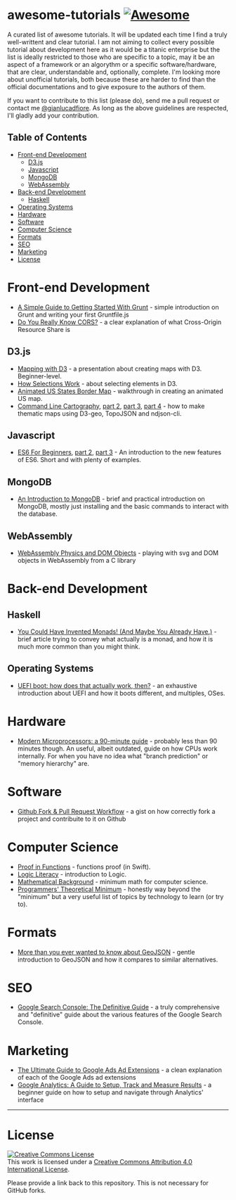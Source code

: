 # awesome-tutorials [![Awesome](https://cdn.rawgit.com/sindresorhus/awesome/d7305f38d29fed78fa85652e3a63e154dd8e8829/media/badge.svg)](https://github.com/sindresorhus/awesome)

A curated list of awesome tutorials. It will be updated each time I find a truly well-writtent and clear tutorial. I am not aiming to collect every possible tutorial about development here as it would be a titanic enterprise but the list is ideally restricted to those who are specific to a topic, may it be an aspect of a framework or an algorythm or a specific software/hardware, that are clear, understandable and, optionally, complete. I'm looking more about unofficial tutorials, both because these are harder to find than the official documentations and to give exposure to the authors of them.

If you want to contribute to this list (please do), send me a pull request or contact me [@gianlucadfiore](https://twitter.com/gianlucadfiore). As long as the above guidelines are respected, I'll gladly add your contribution.

## Table of Contents

* [Front-end Development](https://github.com/Donearm/awesome-tutorials/blob/master/README.md#front-end-development)
	* [D3.js](https://github.com/Donearm/awesome-tutorials/blob/master/README.md#d3js)
	* [Javascript](https://github.com/Donearm/awesome-tutorials/blob/master/README.md#javascript)
	* [MongoDB](https://github.com/Donearm/awesome-tutorials/blob/master/README.md#mongodb)
	* [WebAssembly](https://github.com/Donearm/awesome-tutorials/blob/master/README.md#webassembly)
* [Back-end Development](https://github.com/Donearm/awesome-tutorials/blob/master/README.md#back-end-development)
	* [Haskell](https://github.com/Donearm/awesome-tutorials/blob/master/README.md#haskell)
* [Operating Systems](https://github.com/Donearm/awesome-tutorials/blob/master/README.md#operatingsystems)
* [Hardware](https://github.com/Donearm/awesome-tutorials/blob/master/README.md#hardware)
* [Software](https://github.com/Donearm/awesome-tutorials/blob/master/README.md#software)
* [Computer Science](https://github.com/Donearm/awesome-tutorials/blob/master/README.md#computer-science)
* [Formats](https://github.com/Donearm/awesome-tutorials/blob/master/README.md#formats)
* [SEO](https://github.com/Donearm/awesome-tutorials/blob/master/README.md#SEO)
* [Marketing](https://github.com/Donearm/awesome-tutorials/blob/master/README.md#marketing)
* [License](https://github.com/Donearm/awesome-tutorials/blob/master/README.md#license)

# Front-end Development

* [A Simple Guide to Getting Started With Grunt](https://scotch.io/tutorials/a-simple-guide-to-getting-started-with-grunt) - simple introduction on Grunt and writing your first Gruntfile.js
* [Do You Really Know CORS?](http://performantcode.com/web/do-you-really-know-cors) - a clear explanation of what Cross-Origin Resource Share is

## D3.js

* [Mapping with D3](https://maptimeboston.github.io/d3-maptime/) - a presentation about creating maps with D3. Beginner-level.
* [How Selections Work](https://bost.ocks.org/mike/selection/) - about selecting elements in D3.
* [Animated US States Border Map](https://github.com/maptime-ams/animated-borders-d3js) - walkthrough in creating an animated US map.
* [Command Line Cartography](https://medium.com/@mbostock/command-line-cartography-part-1-897aa8f8ca2c), [part 2](https://medium.com/@mbostock/command-line-cartography-part-2-c3a82c5c0f3), [part 3](https://medium.com/@mbostock/command-line-cartography-part-3-1158e4c55a1e), [part 4](https://medium.com/@mbostock/command-line-cartography-part-4-82d0d26df0cf) - how to make thematic maps using D3-geo, TopoJSON and ndjson-cli.

## Javascript

* [ES6 For Beginners](https://hackernoon.com/es6-for-beginners-f98120b57414), [part 2](https://hackernoon.com/es6-for-beginners-part-2-ee8a77f7f4c7), [part 3](https://hackernoon.com/es6-for-beginners-77bf34bec2d1) - An introduction to the new features of ES6. Short and with plenty of examples.

## MongoDB

* [An Introduction to MongoDB](https://scotch.io/tutorials/an-introduction-to-mongodb) - brief and practical introduction on MongoDB, mostly just installing and the basic commands to interact with the database.

## WebAssembly
* [WebAssembly Physics and DOM Objects](https://codelabs.developers.google.com/codelabs/hour-chipmunk/index.html#0) - playing with svg and DOM objects in WebAssembly from a C library

# Back-end Development

## Haskell

* [You Could Have Invented Monads! (And Maybe You Already Have.)](http://blog.sigfpe.com/2006/08/you-could-have-invented-monads-and.html) - brief article trying to convey what actually is a monad, and how it is much more common than you might think.

## Operating Systems

* [UEFI boot: how does that actually work, then?](https://www.happyassassin.net/2014/01/25/uefi-boot-how-does-that-actually-work-then/) - an exhaustive introduction about UEFI and how it boots different, and multiples, OSes.

# Hardware

* [Modern Microprocessors: a 90-minute guide](http://www.lighterra.com/papers/modernmicroprocessors/) - probably less than 90 minutes though. An useful, albeit outdated, guide on how CPUs work internally. For when you have no idea what "branch prediction" or "memory hierarchy" are.

# Software

* [Github Fork & Pull Request Workflow](https://gist.github.com/Chaser324/ce0505fbed06b947d962) - a gist on how correctly fork a project and contribuite to it on Github

# Computer Science

* [Proof in Functions](http://www.fewbutripe.com/swift/math/2015/01/06/proof-in-functions.html) - functions proof (in Swift).
* [Logic Literacy](http://matt.might.net/articles/logical-literacy/) - introduction to Logic.
* [Mathematical Background](http://www.jfsowa.com/logic/math.htm) - minimum math for computer science.
* [Programmers' Theoretical Minimum](http://vissi.su/translations/programmer-teormin.html) - honestly way beyond the "minimum" but a very useful list of topics by technology to learn (or try to).

# Formats

* [More than you ever wanted to know about GeoJSON](https://macwright.org/2015/03/23/geojson-second-bite.html) - gentle introduction to GeoJSON and how it compares to similar alternatives.

# SEO

* [Google Search Console: The Definitive Guide](https://backlinko.com/google-search-console) - a truly comprehensive and "definitive" guide about the various features of the Google Search Console.

# Marketing

* [The Ultimate Guide to Google Ads Ad Extensions](https://adespresso.com/blog/guide-google-ads-ad-extensions/) - a clean explanation of each of the Google Ads ad extensions
* [Google Analytics: A Guide to Setup, Track and Measure Results](https://adespresso.com/blog/google-analytics/) - a beginner guide on how to setup and navigate through Analytics' interface


------------------------

# License

<a rel="license" href="http://creativecommons.org/licenses/by/4.0/"><img alt="Creative Commons License" style="border-width:0" src="https://i.creativecommons.org/l/by/4.0/88x31.png" /></a><br />This work is licensed under a <a rel="license" href="http://creativecommons.org/licenses/by/4.0/">Creative Commons Attribution 4.0 International License</a>.

Please provide a link back to this repository. This is not necessary for GitHub forks.
